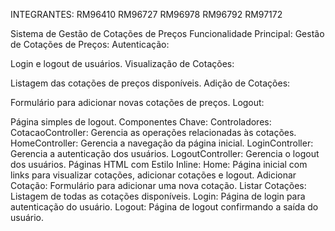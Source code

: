 INTEGRANTES:
RM96410
RM96727
RM96978
RM96792
RM97172



Sistema de Gestão de Cotações de Preços
Funcionalidade Principal:
Gestão de Cotações de Preços:
Autenticação:

Login e logout de usuários.
Visualização de Cotações:

Listagem das cotações de preços disponíveis.
Adição de Cotações:

Formulário para adicionar novas cotações de preços.
Logout:

Página simples de logout.
Componentes Chave:
Controladores:
CotacaoController: Gerencia as operações relacionadas às cotações.
HomeController: Gerencia a navegação da página inicial.
LoginController: Gerencia a autenticação dos usuários.
LogoutController: Gerencia o logout dos usuários.
Páginas HTML com Estilo Inline:
Home: Página inicial com links para visualizar cotações, adicionar cotações e logout.
Adicionar Cotação: Formulário para adicionar uma nova cotação.
Listar Cotações: Listagem de todas as cotações disponíveis.
Login: Página de login para autenticação do usuário.
Logout: Página de logout confirmando a saída do usuário.
